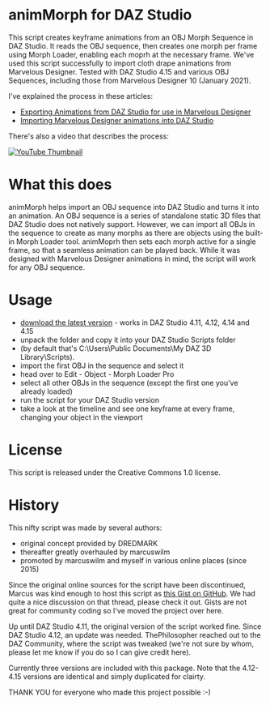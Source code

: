 # animMorph for DAZ Studio 
This script creates keyframe animations from an OBJ Morph Sequence in DAZ Studio. It reads the OBJ sequence, then creates one morph per frame using Morph Loader, enabling each moprh at the necessary frame. We've used this script successfully to import cloth drape animations from Marvelous Designer. Tested with DAZ Studio 4.15 and various OBJ Sequences, including those from Marvelous Designer 10 (January 2021).

I've explained the process in these articles:

- [Exporting Animations from DAZ Studio for use in Marvelous Designer](https://www.versluis.com/2015/03/how-to-export-animations-from-daz-studio-for-use-in-marvelous-designer/)
- [Importing Marvelous Designer animations into DAZ Studio](https://www.versluis.com/2015/03/how-to-export-garment-animations-from-marvelous-designer-for-use-in-daz-studio/)

There's also a video that describes the process:

[![YouTube Thumbnail](http://img.youtube.com/vi/UYqlxnpJ6JY/0.jpg)](https://www.youtube.com/watch?v=UYqlxnpJ6JY)

# What this does
animMorph helps import an OBJ sequence into DAZ Studio and turns it into an animation. An OBJ sequence is a series of standalone static 3D files that DAZ Studio does not natively support. However, we can import all OBJs in the sequence to create as many morphs as there are objects using the built-in Morph Loader tool. animMoprh then sets each morph active for a single frame, so that a seamless animation can be played back. 
While it was designed with Marvelous Designer animations in mind, the script will work for any OBJ sequence.

# Usage

- [download the latest version](https://github.com/versluis/animmorph/releases/download/1.2/animMorph-415.zip) - works in DAZ Studio 4.11, 4.12, 4.14 and 4.15
- unpack the folder and copy it into your DAZ Studio Scripts folder
- (by default that's C:\Users\Public Documents\My DAZ 3D Library\Scripts). 
- import the first OBJ in the sequence and select it
- head over to Edit - Object - Morph Loader Pro
- select all other OBJs in the sequence (except the first one you've already loaded)
- run the script for your DAZ Studio version
- take a look at the timeline and see one keyframe at every frame, changing your object in the viewport


# License
This script is released under the Creative Commons 1.0 license. 

# History
This nifty script was made by several authors:

- original concept provided by DREDMARK
- thereafter greatly overhauled by marcuswilm
- promoted by marcuswilm and myself in various online places (since 2015)

Since the original online sources for the script have been discontinued, Marcus was kind enough to host this script as [this Gist on GitHub](https://gist.github.com/marcuswilm/c2305cd494d54b9aba80bf5f43d0f7bf). We had quite a nice discussion on that thread, please check it out. Gists are not great for community coding so I've moved the project over here. 

Up until DAZ Studio 4.11, the original version of the script worked fine. Since DAZ Studio 4.12, an update was needed. ThePhilosopher reached out to the DAZ Community, where the script was tweaked (we're not sure by whom, please let me know if you do so I can give credit here). 

Currently three versions are included with this package. Note that the 4.12-4.15 versions are identical and simply duplicated for clairty.

THANK YOU for everyone who made this project possible :-)
